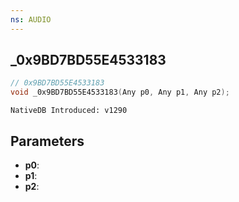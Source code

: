 ```yaml
---
ns: AUDIO
---
```

## _0x9BD7BD55E4533183

```c
// 0x9BD7BD55E4533183
void _0x9BD7BD55E4533183(Any p0, Any p1, Any p2);
```

```
NativeDB Introduced: v1290
```

## Parameters
* **p0**:
* **p1**:
* **p2**:
